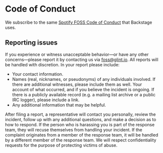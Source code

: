 # Code of Conduct

We subscribe to the same [Spotify FOSS Code of Conduct](https://github.com/backstage/backstage/blob/master/CODE_OF_CONDUCT.md) that Backstage uses.

## Reporting issues

If you experience or witness unacceptable behavior—or have any other concerns—please report it by contacting us via foss@glint.io. All reports will be handled with discretion. In your report please include:

- Your contact information.
- Names (real, nicknames, or pseudonyms) of any individuals involved. If there are additional witnesses, please include them as well. Your account of what occurred, and if you believe the incident is ongoing. If there is a publicly available record (e.g. a mailing list archive or a public IRC logger), please include a link.
- Any additional information that may be helpful.

After filing a report, a representative will contact you personally, review the incident, follow up with any additional questions, and make a decision as to how to respond. If the person who is harassing you is part of the response team, they will recuse themselves from handling your incident. If the complaint originates from a member of the response team, it will be handled by a different member of the response team. We will respect confidentiality requests for the purpose of protecting victims of abuse.
